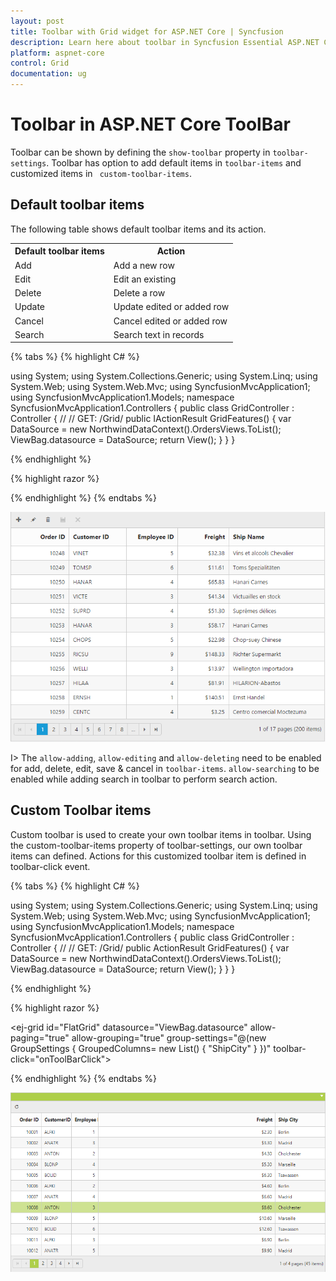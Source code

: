 ```yaml
---
layout: post
title: Toolbar with Grid widget for ASP.NET Core | Syncfusion
description: Learn here about toolbar in Syncfusion Essential ASP.NET Core Grid Control, its elements, and more.
platform: aspnet-core
control: Grid
documentation: ug
---
```


# Toolbar in ASP.NET Core ToolBar

Toolbar can be shown by defining the `show-toolbar` property in `toolbar-settings`. Toolbar has option to add default items in `toolbar-items` and customized items in ` custom-toolbar-items`.

## Default toolbar items

The following table shows default toolbar items and its action. 

<table>
<tr>
<th>
Default toolbar items</th><th>
Action</th></tr>
<tr>
<td>
Add</td><td>
Add a new row</td></tr>
<tr>
<td>
Edit</td><td>
Edit an existing</td></tr>
<tr>
<td>
Delete</td><td>
Delete a row</td></tr>
<tr>
<td>
Update</td><td>
Update edited or added row</td></tr>
<tr>
<td>
Cancel</td><td>
Cancel edited or added row</td></tr>
<tr>
<td>
Search</td><td>
Search text in records</td></tr>
</table>

{% tabs %}
{% highlight C# %}

using System;
using System.Collections.Generic;
using System.Linq;
using System.Web;
using System.Web.Mvc;
using SyncfusionMvcApplication1;
using SyncfusionMvcApplication1.Models;
namespace SyncfusionMvcApplication1.Controllers
{
    public class GridController : Controller
    {
        //
        // GET: /Grid/
        public IActionResult GridFeatures()
        {
            var DataSource = new NorthwindDataContext().OrdersViews.ToList();
            ViewBag.datasource = DataSource;
            return View();
        }
    }
}


{% endhighlight  %}

{% highlight razor %}

<ej-grid id="FlatGrid" allow-paging="true" datasource="ViewBag.DataSource">
    <e-edit-settings allow-adding="true" allow-editing="true" allow-deleting="true"></e-edit-settings>
    <e-toolbar-settings show-toolbar="true" toolbar-items='@new List<string> {"add","edit","delete","update","cancel"}' />
    <e-context-menu-settings enable-context-menu="true"></e-context-menu-settings>
    <e-columns>
        <e-column field="OrderID" is-primary-key="true" header-text="Order ID" text-align="Right" width="90"></e-column>
        <e-column field="CustomerID" header-text="CustomerID" width="90"></e-column>
        <e-column field="EmployeeID" header-text="Employee ID" text-align="Right" width="80"></e-column>
        <e-column field="Freight" format="{0:c2}" header-text="Freight" text-align="Right"></e-column>
        <e-column field="ShipName" header-text="Ship Name" width="150"></e-column>
    </e-columns>
</ej-grid>

{% endhighlight %}
{% endtabs %}  

![Default toolbar items in ASP.NET Core Grid](Toolbar_images/Toolbar_img1.png)


I> The `allow-adding`, `allow-editing` and `allow-deleting` need to be enabled for add, delete, edit, save & cancel in `toolbar-items`. `allow-searching` to be enabled while adding search in toolbar to perform search action.

## Custom Toolbar items

Custom toolbar is used to create your own toolbar items in toolbar. Using the custom-toolbar-items property of toolbar-settings, our own toolbar items can defined. Actions for this customized toolbar item is defined in toolbar-click event.

{% tabs %}
{% highlight C# %}

using System;
using System.Collections.Generic;
using System.Linq;
using System.Web;
using System.Web.Mvc;
using SyncfusionMvcApplication1;
using SyncfusionMvcApplication1.Models;
namespace SyncfusionMvcApplication1.Controllers
{
    public class GridController : Controller
    {
        //
        // GET: /Grid/
        public ActionResult GridFeatures()
        {
            var DataSource = new NorthwindDataContext().OrdersViews.ToList();
            ViewBag.datasource = DataSource;
            return View();
        }
    }
}


{% endhighlight  %}

{% highlight razor %}

<ej-grid id="FlatGrid" datasource="ViewBag.datasource" allow-paging="true" allow-grouping="true" 
         group-settings="@(new GroupSettings { GroupedColumns= new List<string>() { "ShipCity" } })" toolbar-click="onToolBarClick">
   <e-toolbar-settings show-toolbar="true">
       <e-custom-toolbar-items>
           <e-custom-toolbar-item template-id="#Refresh"></e-custom-toolbar-item>
       </e-custom-toolbar-items>
   </e-toolbar-settings>
    <e-columns>
        <e-column field="OrderID" is-primary-key="true" header-text="Order ID" text-align="Right" width="90"></e-column>
        <e-column field="CustomerID" header-text="CustomerID" width="90"></e-column>
        <e-column field="EmployeeID" header-text="Employee ID" text-align="Right" width="80"></e-column>
        <e-column field="Freight" format="{0:c2}" header-text="Freight" text-align="Right"></e-column>
        <e-column field="ShipCity" header-text="Ship City" width="150"></e-column>
    </e-columns>
</ej-grid>

<style type="text/css" class="cssStyles">
    .refresh:before {
        content: "\e677";
    }
</style>

<script id="Refresh" type="text/x-jsrender">
    <a class="e-toolbaricons e-icon refresh" />
</script>

<script type="text/javascript">
    function onToolBarClick(args) {
        this.refreshContent(); //refresh content using grid instance
    }
</script>
{% endhighlight %}
{% endtabs %}  

![Custom Toolbar items in ASP.NET Core Grid](Toolbar_images/Toolbar_img4.png)